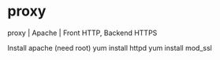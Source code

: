 # proxy
proxy | Apache | Front HTTP, Backend HTTPS

Install apache (need root)
yum install httpd
yum install mod_ssl
